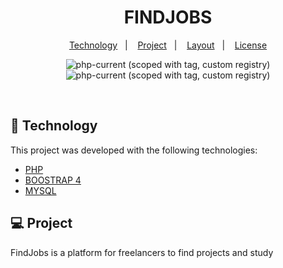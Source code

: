 <h1 align="center">
    FINDJOBS
</h1>

<p align="center">
  <a href="#-Technology">Technology</a>&nbsp;&nbsp;&nbsp;|&nbsp;&nbsp;&nbsp;
  <a href="#-Project">Project</a>&nbsp;&nbsp;&nbsp;|&nbsp;&nbsp;&nbsp;
  <a href="#-layout">Layout</a>&nbsp;&nbsp;&nbsp;|&nbsp;&nbsp;&nbsp;
  <a href="#memo-licence">License</a>
</p>

<p align="center">
  <img alt="php-current (scoped with tag, custom registry)" src="https://img.shields.io/badge/PHP-7.4.7-blue?style=flat-square&color=7159c1&labelColor=000000" /> 
  <img alt="php-current (scoped with tag, custom registry)" src="https://img.shields.io/badge/BOOTSTRAP-4-blue?style=flat-square&color=7159c1&labelColor=000000" /> 
</p>

<br>

## 🚀 Technology

This project was developed with the following technologies:

- [PHP](https://nodejs.org/en/)
- [BOOSTRAP 4](https://reactjs.org)
- [MYSQL](https://facebook.github.io/react-native/)

## 💻 Project

FindJobs is a platform for freelancers to find projects and study
